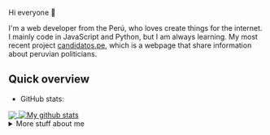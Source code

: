 Hi everyone 👋

I'm a web developer from the Perú, who loves create things for the internet. I mainly code in JavaScript and Python, but I am always learning. My most recent project [candidatos.pe](https://candidatos.pe), which is a webpage that share information about peruvian politicians.

<!--
**lout33/lout33** is a ✨ _special_ ✨ repository because its `README.md` (this file) appears on your GitHub profile.
-->

## Quick overview
* GitHub stats:  

<a href="https://github.com/anuraghazra/github-readme-stats">
  <!-- Change the `github-readme-stats.anuraghazra1.vercel.app` to `github-readme-stats.vercel.app`  -->
  <img align="center" src="https://github-readme-stats.vercel.app/api/top-langs/?username=lout33&langs_count=8" />
</a>
<a href="https://github.com/anuraghazra/github-readme-stats">
  <img align="center" src="https://github-readme-stats.anuraghazra1.vercel.app/api?username=lout33&show_icons=true&line_height=27&include_all_commits=true" alt="My github stats" />
</a>  

<!-- [![Anurag's GitHub stats](https://github-readme-stats.vercel.app/api?username=lout33)](https://github.com/anuraghazra/github-readme-stats)


[![Top Langs](https://github-readme-stats.vercel.app/api/top-langs/?username=anuraghazra&layout=compact)](https://github.com/lout33/github-readme-stats) -->


<details>
<summary>
  More stuff about me
</summary>


## My skills 📜

### Web technologies

- JavaScript,TypeScript(React,Angular,Vue)
- HTML,CSS,SCSS
- Node.js,Express
- MySQL,Postgres
- AWS,GCP


### Application Development

- Python (Django,Scrapy)
- Java (Springboot)


### Languages 🌐

| Language      | Proficiency                                                               |
| ------------- | ------------------------------------------------------------------------- |
| English  | C1                |
| Spanish         | Native language                                                           |

## What I'm currently learning 📚

- Web3(Etherium)
- Computer Graphics(Unity,three.js)

## Projects I'm the most proud of

| Name            | Description                                                          | Language      | Repo                                                             |
| --------------- | -------------------------------------------------------------------- | ------------- | ---------------------------------------------------------------- |
| candidatos.pe       | A web who share information about peruvian politicians                                  | Python, Javascript           | [Datoss-Incorruptibles](https://github.com/Datoss-Incorruptibles) |


